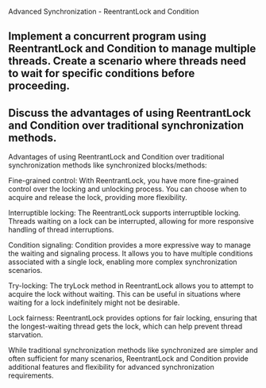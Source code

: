 Advanced Synchronization - ReentrantLock and Condition 

## Implement a concurrent program using ReentrantLock and Condition to manage multiple threads. Create a scenario where threads need to wait for specific conditions before proceeding. 

## Discuss the advantages of using ReentrantLock and Condition over traditional synchronization methods.
Advantages of using ReentrantLock and Condition over traditional synchronization methods like synchronized blocks/methods:

Fine-grained control: With ReentrantLock, you have more fine-grained control over the locking and unlocking process. You can choose when to acquire and release the lock, providing more flexibility.

Interruptible locking: The ReentrantLock supports interruptible locking. Threads waiting on a lock can be interrupted, allowing for more responsive handling of thread interruptions.

Condition signaling: Condition provides a more expressive way to manage the waiting and signaling process. It allows you to have multiple conditions associated with a single lock, enabling more complex synchronization scenarios.

Try-locking: The tryLock method in ReentrantLock allows you to attempt to acquire the lock without waiting. This can be useful in situations where waiting for a lock indefinitely might not be desirable.

Lock fairness: ReentrantLock provides options for fair locking, ensuring that the longest-waiting thread gets the lock, which can help prevent thread starvation.

While traditional synchronization methods like synchronized are simpler and often sufficient for many scenarios, ReentrantLock and Condition provide additional features and flexibility for advanced synchronization requirements.
